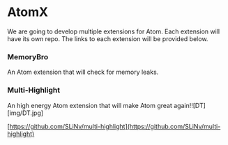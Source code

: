 # AtomX
We are going to develop multiple extensions for Atom. Each extension will have its own repo. The links to each extension will be provided below.


### MemoryBro
An Atom extension that will check for memory leaks.

### Multi-Highlight
An high energy Atom extension that will make Atom great again!![DT][img/DT.jpg]

[https://github.com/SLiNv/multi-highlight](https://github.com/SLiNv/multi-highlight)
